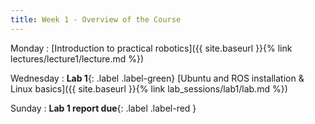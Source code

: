 ```yaml
---
title: Week 1 - Overview of the Course
---
```


Monday
: [Introduction to practical robotics]({{ site.baseurl }}{% link lectures/lecture1/lecture.md %})

Wednesday
: **Lab 1**{: .label .label-green} [Ubuntu and ROS installation & Linux basics]({{ site.baseurl }}{% link lab_sessions/lab1/lab.md %})

Sunday
: **Lab 1 report due**{: .label .label-red }
